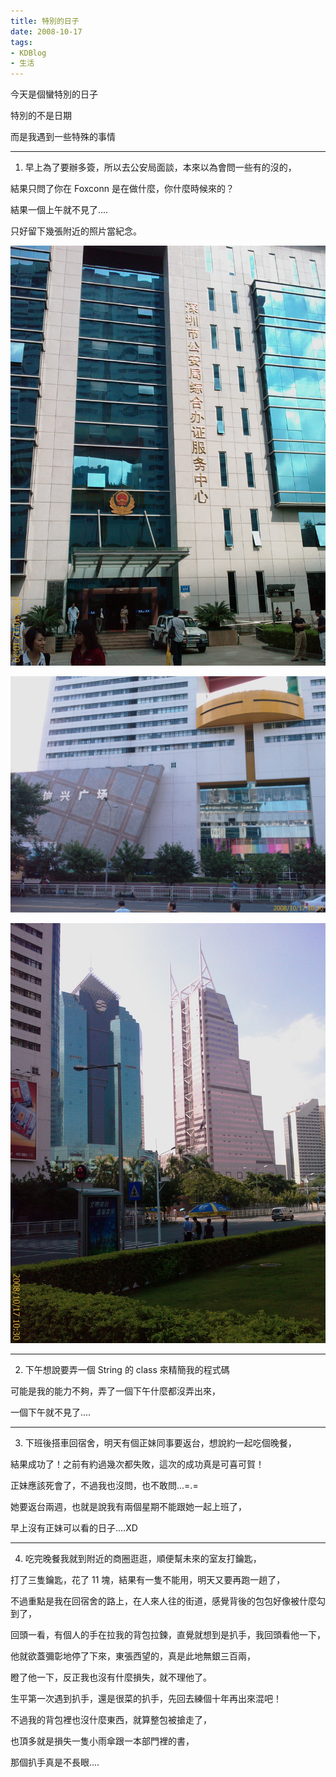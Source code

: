 ```yaml
---
title: 特別的日子
date: 2008-10-17
tags:
- KDBlog
- 生活
---
```

今天是個蠻特別的日子

特別的不是日期

而是我遇到一些特殊的事情

---

1. 早上為了要辦多簽，所以去公安局面談，本來以為會問一些有的沒的，

結果只問了你在 Foxconn 是在做什麼，你什麼時候來的？

結果一個上午就不見了....

只好留下幾張附近的照片當紀念。

![](IMAG0087.jpg)

![](IMAG0088.jpg)

![](IMAG0089.jpg)

---

2. 下午想說要弄一個 String 的 class 來精簡我的程式碼

可能是我的能力不夠，弄了一個下午什麼都沒弄出來，

一個下午就不見了....

---

3. 下班後搭車回宿舍，明天有個正妹同事要返台，想說約一起吃個晚餐，

結果成功了！之前有約過幾次都失敗，這次的成功真是可喜可賀！

正妹應該死會了，不過我也沒問，也不敢問...=.=

她要返台兩週，也就是說我有兩個星期不能跟她一起上班了，

早上沒有正妹可以看的日子....XD

---

4. 吃完晚餐我就到附近的商圈逛逛，順便幫未來的室友打鑰匙，

打了三隻鑰匙，花了 11 塊，結果有一隻不能用，明天又要再跑一趟了，

不過重點是我在回宿舍的路上，在人來人往的街道，感覺背後的包包好像被什麼勾到了，

回頭一看，有個人的手在拉我的背包拉鍊，直覺就想到是扒手，我回頭看他一下，

他就欲蓋彌彰地停了下來，東張西望的，真是此地無銀三百兩，

瞪了他一下，反正我也沒有什麼損失，就不理他了。

生平第一次遇到扒手，還是很菜的扒手，先回去練個十年再出來混吧！

不過我的背包裡也沒什麼東西，就算整包被搶走了，

也頂多就是損失一隻小雨傘跟一本部門裡的書，

那個扒手真是不長眼....

